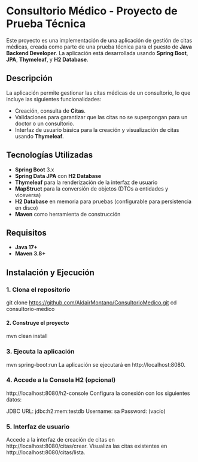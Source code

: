 # Consultorio Médico - Proyecto de Prueba Técnica

Este proyecto es una implementación de una aplicación de gestión de citas médicas, creada como parte de una prueba técnica para el puesto de **Java Backend Developer**. La aplicación está desarrollada usando **Spring Boot**, **JPA**, **Thymeleaf**, y **H2 Database**.

## Descripción

La aplicación permite gestionar las citas médicas de un consultorio, lo que incluye las siguientes funcionalidades:

- Creación, consulta de **Citas**.
- Validaciones para garantizar que las citas no se superpongan para un doctor o un consultorio.
- Interfaz de usuario básica para la creación y visualización de citas usando **Thymeleaf**.

## Tecnologías Utilizadas

- **Spring Boot** 3.x
- **Spring Data JPA** con **H2 Database**
- **Thymeleaf** para la renderización de la interfaz de usuario
- **MapStruct** para la conversión de objetos (DTOs a entidades y viceversa)
- **H2 Database** en memoria para pruebas (configurable para persistencia en disco)
- **Maven** como herramienta de construcción

## Requisitos

- **Java 17+**
- **Maven 3.8+**

## Instalación y Ejecución

### 1. Clona el repositorio

git clone https://github.com/AldairMontano/ConsultorioMedico.git
cd consultorio-medico

#### 2. Construye el proyecto

mvn clean install

### 3. Ejecuta la aplicación

mvn spring-boot:run
La aplicación se ejecutará en http://localhost:8080.

### 4. Accede a la Consola H2 (opcional)

http://localhost:8080/h2-console
Configura la conexión con los siguientes datos:

JDBC URL: jdbc:h2:mem:testdb
Username: sa
Password: (vacío)

### 5. Interfaz de usuario
Accede a la interfaz de creación de citas en http://localhost:8080/citas/crear.
Visualiza las citas existentes en http://localhost:8080/citas/lista.

